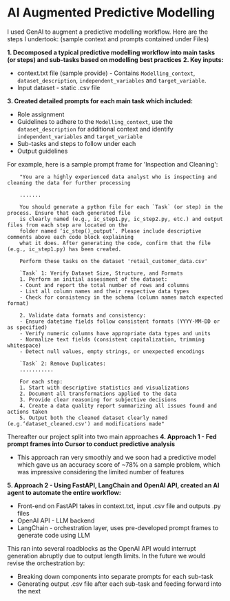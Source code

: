 # AI Augmented Predictive Modelling
I used GenAI to augment a predictive modelling workflow. Here are the steps I undertook: (sample context and prompts contained under Files)

**1. Decomposed a typical predictive modelling workflow into main tasks (or steps) and sub-tasks based on modelling best practices**
**2. Key inputs:**
  - context.txt file (sample provide) - Contains `Modelling_context`, `dataset_description`, `independent_variables` and `target_variable`.
  - Input dataset - static .csv file

**3. Created detailed prompts for each main task which included:**
  - Role assignment
  - Guidelines to adhere to the `Modelling_context`, use the `dataset_description` for additional context and identify `independent_variables` and `target_variable`
  - Sub-tasks and steps to follow under each
  - Output guidelines

For example, here is a sample prompt frame for 'Inspection and Cleaning':

        "You are a highly experienced data analyst who is inspecting and cleaning the data for further processing
        
        .......
        
        You should generate a python file for each `Task` (or step) in the process. Ensure that each generated file
        is clearly named (e.g., ic_step1.py, ic_step2.py, etc.) and output files from each step are located on the
        folder named ‘ic_step()_output’. Please include descriptive comments above each code block explaining
        what it does. After generating the code, confirm that the file (e.g., ic_step1.py) has been created.
        
        Perform these tasks on the dataset 'retail_customer_data.csv'
        
        `Task` 1: Verify Dataset Size, Structure, and Formats
        1. Perform an initial assessment of the dataset:
        - Count and report the total number of rows and columns
        - List all column names and their respective data types
        - Check for consistency in the schema (column names match expected format)
        
        2. Validate data formats and consistency:
        - Ensure datetime fields follow consistent formats (YYYY-MM-DD or as specified)
        - Verify numeric columns have appropriate data types and units
        - Normalize text fields (consistent capitalization, trimming whitespace)
        - Detect null values, empty strings, or unexpected encodings

        `Task` 2: Remove Duplicates:
        ...........
        
        For each step:
        1. Start with descriptive statistics and visualizations
        2. Document all transformations applied to the data
        3. Provide clear reasoning for subjective decisions
        4. Create a data quality report summarizing all issues found and actions taken
        5. Output both the cleaned dataset clearly named (e.g.‘dataset_cleaned.csv') and modifications made"

Thereafter our project split into two main approaches
**4. Approach 1 - Fed prompt frames into Cursor to conduct predictive analysis**
 - This approach ran very smoothly and we soon had a predictive model which gave us an accuracy score of ~78% on a sample problem, which was impressive considering the limited number of features

**5. Approach 2 - Using FastAPI, LangChain and OpenAI API, created an AI agent to automate the entire workflow:**
 - Front-end on FastAPI takes in context.txt, input .csv file and outputs .py files
 - OpenAI API - LLM backend
 - LangChain - orchestration layer, uses pre-developed prompt frames to generate code using LLM

This ran into several roadblocks as the OpenAI API would interrupt generation abruptly due to output length limits. In the future we would revise the orchestration by:
 - Breaking down components into separate prompts for each sub-task
 - Generating output .csv file after each sub-task and feeding forward into the next
